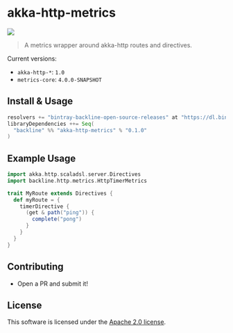 # akka-http-metrics

![](https://travis-ci.org/backline/akka-http-metrics.svg)

> A metrics wrapper around akka-http routes and directives.

Current versions:

- `akka-http-*`: `1.0`
- `metrics-core`: `4.0.0-SNAPSHOT`

## Install & Usage

```scala
resolvers += "bintray-backline-open-source-releases" at "https://dl.bintray.com/backline/open-source"
libraryDependencies ++= Seq(
  "backline" %% "akka-http-metrics" % "0.1.0"
)
```

## Example Usage

```scala
import akka.http.scaladsl.server.Directives
import backline.http.metrics.HttpTimerMetrics

trait MyRoute extends Directives {
  def myRoute = {
    timerDirective {
      (get & path("ping")) {
        complete("pong")
      }
    }
  }
}
```

## Contributing

- Open a PR and submit it!

## License

This software is licensed under the [Apache 2.0 license](LICENSE).
